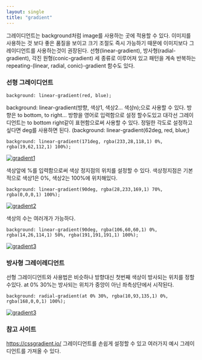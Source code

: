 ```yaml
---
layout: single
title: "gradient"
---
```


그레이디언트는 background처럼 image를 사용하는 곳에 적용할 수 있다.
이미지를 사용하는 것 보다 좋은 품질을 보이고 크기 조절도 즉시 가능하기 때문에 이미지보다 그레이디언트를 사용하는것이 권장된다.
선형(linear-gradient), 방사형(radial-gradient), 각진 원형(conic-gradient) 세 종류로 이루어져 있고 패턴을 계속 반복하는 repeating-(linear, radial, conic)-gradient 함수도 있다.

### 선형 그레이디언트
	background: linear-gradient(red, blue);
background: linear-gradient(방향, 색상1, 색상2... 색상n);으로 사용할 수 있다.
방향은 to bottom, to right... 방향을 영어로 입력함으로 설정 할수도있고
대각선 그레이디언트는 to bottom right같이 표현함으로써 사용할 수 있다.
정밀한 각도로 설정하고 싶다면 deg를 사용하면 된다.  (background: linear-gradient(62deg, red, blue;)

    background: linear-gradient(171deg, rgba(233,28,118,1) 0%, rgba(19,62,112,1) 100%);
[![gradient1](https://github.com/sasimiseo/sasimiseo.github.io/blob/master/_posts/post_images/2023-03-09-gradient1?raw=true "gradient1")](http://https://github.com/sasimiseo/sasimiseo.github.io/blob/master/_posts/post_images/2023-03-09-gradient1.png "gradient1")

색상앞에 %를 입력함으로써 색상 정지점의 위치를 설정할 수 있다.
색상정지점은 기본적으로 색상1은 0%, 색상2는 100%에 위치해있다.

    background: linear-gradient(90deg, rgba(28,233,169,1) 70%, rgba(0,0,0,1) 100%);
	
[![gradient2](https://github.com/sasimiseo/sasimiseo.github.io/blob/master/_posts/post_images/2023-03-09-gradient2?raw=true "gradient2")](http://https://github.com/sasimiseo/sasimiseo.github.io/blob/master/_posts/post_images/2023-03-09-gradient2.png "gradient2")

색상의 수는 여러개가 가능하다.

	background: linear-gradient(90deg, rgba(106,60,60,1) 0%, rgba(14,26,114,1) 50%, rgba(191,191,191,1) 100%);
	
[![gradient3](https://github.com/sasimiseo/sasimiseo.github.io/blob/master/_posts/post_images/2023-03-09-gradient3?raw=true "gradient3")](http://https://github.com/sasimiseo/sasimiseo.github.io/blob/master/_posts/post_images/2023-03-09-gradient3.png "gradient3")

### 방사형 그레이레디언트

선형 그레이디언트와 사용법은 비슷하나 방향대신 첫번째 색상이 방사되는 위치를 정할수있다.
at 0% 30%는 방사되는 위치가 중앙이 아닌 좌측상단에서 시작된다.

	background: radial-gradient(at 0% 30%, rgba(10,93,135,1) 0%, rgba(168,0,0,1) 100%);
	
[![gradient3](https://github.com/sasimiseo/sasimiseo.github.io/blob/master/_posts/post_images/2023-03-09-gradient4?raw=true "gradient4")](http://https://github.com/sasimiseo/sasimiseo.github.io/blob/master/_posts/post_images/2023-03-09-gradient4.png "gradient4")

### 참고 사이트
https://cssgradient.io/
그레이디언트를 손쉽게 설정할 수 있고 여러가지 예시 그레이디언트를 가져올 수 있다.
